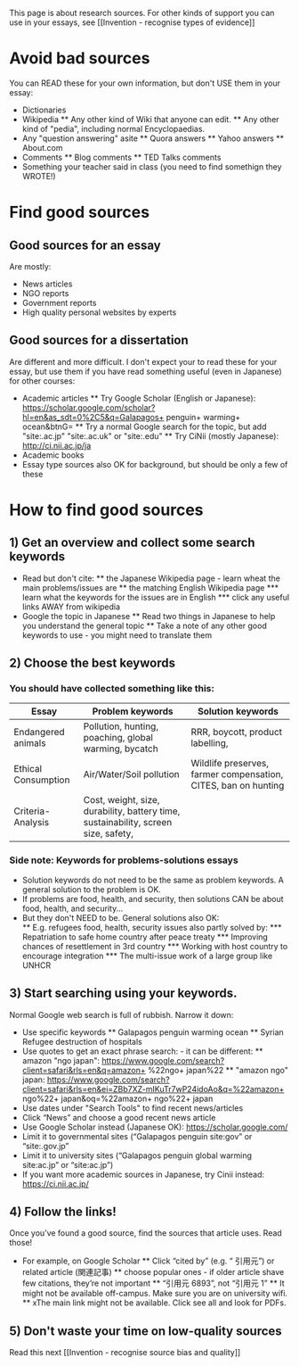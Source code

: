 This page is about research sources. For other kinds of support you can use in your essays, see [[Invention - recognise types of evidence]]

# Avoid bad sources
You can READ these for your own information, but don't USE them in your essay:
* Dictionaries
* Wikipedia
** Any other kind of Wiki that anyone can edit. 
** Any other kind of "pedia", including normal Encyclopaedias. 
* Any "question answering" asite
** Quora answers
** Yahoo answers
** About.com
* Comments 
** Blog comments
** TED Talks comments
* Something your teacher said in class (you need to find somethign they WROTE!)


# Find good sources
## Good sources for an essay
Are mostly:
* News articles
* NGO reports
* Government reports
* High quality personal websites by experts

## Good sources for a dissertation
Are different and more difficult. 
I don't expect your to read these for your essay, but use them if you have read something useful (even in Japanese) for other courses:
* Academic articles
** Try Google Scholar (English or Japanese): https://scholar.google.com/scholar?hl=en&as_sdt=0%2C5&q=Galapagos+ penguin+ warming+ ocean&btnG=
** Try a normal Google search for the topic, but add "site:.ac.jp" "site:.ac.uk" or "site:.edu"
** Try CiNii (mostly Japanese): http://ci.nii.ac.jp/ja
* Academic books
* Essay type sources also OK for background, but should be only a few of these


# How to find good sources
## 1) Get an overview and collect some search keywords
* Read but don't cite:
** the Japanese Wikipedia page - learn wheat the main problems/issues are
** the matching English Wikipedia page
*** learn what the keywords for the issues are in English
*** click any useful links AWAY from wikipedia
* Google the topic in Japanese
** Read two things in Japanese to help you understand the general topic
** Take a note of any other good keywords to use - you might need to translate them


## 2) Choose the best keywords
### You should have collected something like this:

|Essay               |Problem keywords                                       |Solution keywords                          
|--------------------|-------------------                                    |------------------- 
|Endangered animals  |Pollution, hunting, poaching, global warming, bycatch  |RRR, boycott, product labelling,                                  
|Ethical Consumption |Air/Water/Soil pollution                               |Wildlife preserves, farmer compensation, CITES, ban on hunting                              
|Criteria-Analysis   |Cost, weight, size, durability, battery time, sustainability, screen size, safety,                         

### Side note:  Keywords for problems-solutions essays
* Solution keywords do not need to be the same as problem keywords. A general solution to the problem is OK. 
* If problems are  food, health, and security, then solutions CAN be about food, health, and security...
* But they don't NEED to be. General solutions  also OK:  
** E.g. refugees food, health, security  issues also partly solved by:
*** Repatriation to safe home country after peace treaty
*** Improving chances of resettlement in 3rd country
*** Working with host country to encourage integration
*** The multi-issue work of a large group like UNHCR

## 3) Start searching using your keywords. 
Normal Google web search is full of rubbish. Narrow it down:
* Use specific keywords
** Galapagos penguin warming ocean
** Syrian Refugee destruction of hospitals
* Use quotes to get an exact phrase search: - it can be different: 
** amazon "ngo japan": https://www.google.com/search?client=safari&rls=en&q=amazon+ %22ngo+ japan%22
** "amazon ngo" japan: https://www.google.com/search?client=safari&rls=en&ei=ZBb7XZ-mIKuTr7wP24idoAo&q=%22amazon+ ngo%22+ japan&oq=%22amazon+ ngo%22+ japan
* Use dates under "Search Tools" to find recent news/articles
* Click “News” and choose a good recent news article
* Use Google Scholar instead (Japanese OK): https://scholar.google.com/
* Limit it to governmental sites (“Galapagos penguin site:gov” or “site:.gov.jp”
* Limit it to university sites (“Galapagos penguin global warming site:ac.jp” or “site:ac.jp”)
* If you want more academic sources in Japanese, try Cinii instead: https://ci.nii.ac.jp/

## 4) Follow the links!
Once you’ve found a good source, find the sources that article uses. Read those!
* For example, on Google Scholar
** Click “cited by” (e.g. “ 引用元”) or related article (関連記事)
** choose popular ones - if older article shave few citations, they’re not important
** “引用元 6893”, not “引用元 1”
** It might not be available off-campus. Make sure you are on university wifi.
** xThe main link might not be available. Click see all and look for PDFs. 

## 5) Don't waste your time on low-quality sources
Read this next [[Invention - recognise source bias and quality]]



